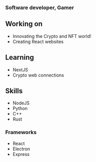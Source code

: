 ### Software developer, Gamer
## Working on
* Innovating the Crypto and NFT world!
* Creating React websites

## Learning
* NextJS
* Crypto web connections

## Skills
* NodeJS
* Python
* C++
* Rust

### Frameworks
* React
* Electron
* Express
